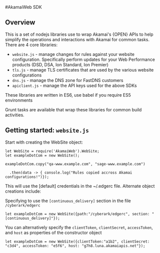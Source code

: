 #AkamaiWeb SDK

## Overview
This is a set of nodejs libraries use to wrap Akamai's {OPEN} APIs to help simplify the operations and interactions
with Akamai for common tasks. There are 4 core libraries:

* `website.js` - manage changes for rules against your website configuration. Specifically perform updates for your
Web Performance products (DSD, DSA, Ion Standard, Ion Premier)
* `tls.js` - manage TLS certificates that are used by the various website configurations
* `dns.js` - manage the DNS zone for FastDNS customers
* `apiclient.js` - manage the API keys used for the above SDKs

These libraries are written in ES6, use babel if you require ES5 environments

Grunt tasks are available that wrap these libraries for common build activities.

## Getting started: `website.js`

Start with creating the WebSite object:

```
let WebSite = require('AkamaiWeb').WebSite;
let exampleDotCom = new WebSite();

exampleDotCom.copy("qa-www.example.com", "sage-www.example.com")

  .then(data -> { console.log("Rules copied accross Akamai configurations!")});
```

This will use the [default] credentials in the ~/.edgerc file. Alternate object creations include:

Specifying to use the `[continuous_delivery]` section in the file `/cyberark/edgerc`

```
let exampleDotCom = new WebSite({path:"/cyberark/edgerc", section: "[continuous_delivery]"});
```

You can alternatively specify the `clientToken`, `clientSecret`, `accessToken`, and `host` as properties of the
constructor object

```
let exampleDotCom = new WebSite({clientToken:"a1b2", clientSecret: "c3d4", accessToken: "e5f6", host: "g7h8.luna.akamaiapis.net"});
```

